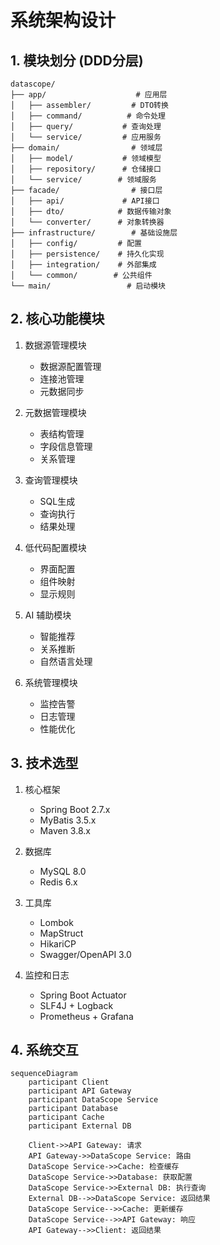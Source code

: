 # 系统架构设计

## 1. 模块划分 (DDD分层)

```
datascope/
├── app/                    # 应用层
│   ├── assembler/         # DTO转换
│   ├── command/          # 命令处理
│   ├── query/           # 查询处理
│   └── service/         # 应用服务
├── domain/                # 领域层
│   ├── model/           # 领域模型
│   ├── repository/      # 仓储接口
│   └── service/        # 领域服务
├── facade/                # 接口层
│   ├── api/             # API接口
│   ├── dto/            # 数据传输对象
│   └── converter/      # 对象转换器
├── infrastructure/        # 基础设施层
│   ├── config/         # 配置
│   ├── persistence/    # 持久化实现
│   ├── integration/    # 外部集成
│   └── common/        # 公共组件
└── main/                 # 启动模块
```

## 2. 核心功能模块

1. 数据源管理模块
   - 数据源配置管理
   - 连接池管理
   - 元数据同步

2. 元数据管理模块
   - 表结构管理
   - 字段信息管理
   - 关系管理

3. 查询管理模块
   - SQL生成
   - 查询执行
   - 结果处理

4. 低代码配置模块
   - 界面配置
   - 组件映射
   - 显示规则

5. AI 辅助模块
   - 智能推荐
   - 关系推断
   - 自然语言处理

6. 系统管理模块
   - 监控告警
   - 日志管理
   - 性能优化

## 3. 技术选型

1. 核心框架
   - Spring Boot 2.7.x
   - MyBatis 3.5.x
   - Maven 3.8.x

2. 数据库
   - MySQL 8.0
   - Redis 6.x

3. 工具库
   - Lombok
   - MapStruct
   - HikariCP
   - Swagger/OpenAPI 3.0

4. 监控和日志
   - Spring Boot Actuator
   - SLF4J + Logback
   - Prometheus + Grafana

## 4. 系统交互

```mermaid
sequenceDiagram
    participant Client
    participant API Gateway
    participant DataScope Service
    participant Database
    participant Cache
    participant External DB

    Client->>API Gateway: 请求
    API Gateway->>DataScope Service: 路由
    DataScope Service->>Cache: 检查缓存
    DataScope Service->>Database: 获取配置
    DataScope Service->>External DB: 执行查询
    External DB-->>DataScope Service: 返回结果
    DataScope Service-->>Cache: 更新缓存
    DataScope Service-->>API Gateway: 响应
    API Gateway-->>Client: 返回结果
```